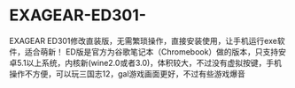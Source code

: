 # EXAGEAR-ED301-
EXAGEAR ED301修改直装版，无需繁琐操作，直接安装使用，让手机运行exe软件，适合萌新！
ED版是官方为谷歌笔记本（Chromebook）做的版本，只支持安卓5.1以上系统，内核新(wine2.0或者3.0)，体积较大，不过没有虚拟按键，手机操作不方便，可以玩三国志12，gal游戏画面更好，不过有些游戏爆音
